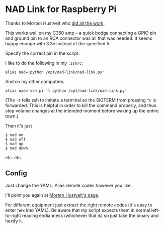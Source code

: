 NAD Link for Raspberry Pi
=====

Thanks to Morten Hustveit who [did all the work](http://www.ping.uio.no/~mortehu/nadlink/).

This works well on my C350 amp – a quick bodge connecting a GPIO pin and ground pin to an RCA connector was all that was needed. It seems happy enough with 3.3v instead of the specified 5.

Specify the correct pin in the script.

I like to do the following in my `.zshrc`:

````
alias nad='python /opt/nad-link/nad-link.py'
````

And on my other computers:
````
alias nad='ssh pi -t python /opt/nad-link/nad-link.py'
````
(The `-t` tells ssh to imitate a terminal so the SIGTERM from pressing `^C` is forwarded. This is helpful in order to kill the command properly, and thus stop volume changes at the intended moment before waking up the entire town.)

Then it's just
````
$ nad on
$ nad off
$ nad up
$ nad down
````
etc. etc.


Config
-----

Just change the YAML. Alias remote codes however you like.

I'll point you again at [Morten Hustveit's page](http://www.ping.uio.no/~mortehu/nadlink/).

For different equipment just extract the right remote codes (it's easy to enter hex into YAML). Be aware that my script expects them in normal left-to-right reading endianness (whichever that is) so just take the binary and hexify it.
